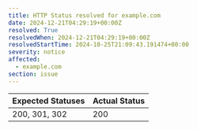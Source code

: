 ```yaml
---
title: HTTP Status resolved for example.com
date: 2024-12-21T04:29:19+00:00Z
resolved: True
resolvedWhen: 2024-12-21T04:29:19+00:00Z
resolvedStartTime: 2024-10-25T21:09:43.191474+00:00
severity: notice
affected:
  - example.com
section: issue
---
```


| Expected Statuses | Actual Status  |
|-------------------|----------------|
| 200, 301, 302 | 200 |
